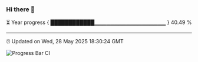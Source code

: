 ### Hi there 👋

⏳ Year progress { ████████████▁▁▁▁▁▁▁▁▁▁▁▁▁▁▁▁▁▁ } 40.49 %

---

⏰ Updated on Wed, 28 May 2025 18:30:24 GMT

![Progress Bar CI](https://github.com/liununu/liununu/workflows/Progress%20Bar%20CI/badge.svg)
